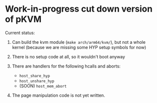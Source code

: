 # Work-in-progress cut down version of pKVM

Current status:

1. Can build the kvm module (`make arch/arm64/kvm/`), but not a whole kernel (because we are missing some HYP setup symbols for now)
2. There is no setup code at all, so it wouldn't boot anyway
3. There are handlers for the following hcalls and aborts:
	* `host_share_hyp`
	* `host_unshare_hyp`
	* (SOON) `host_mem_abort`

4. The page manipulation code is not yet written.